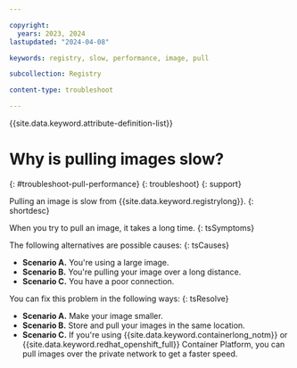 ```yaml
---

copyright:
  years: 2023, 2024
lastupdated: "2024-04-08"

keywords: registry, slow, performance, image, pull

subcollection: Registry

content-type: troubleshoot

---
```


{{site.data.keyword.attribute-definition-list}}

# Why is pulling images slow?
{: #troubleshoot-pull-performance}
{: troubleshoot}
{: support}

Pulling an image is slow from {{site.data.keyword.registrylong}}.
{: shortdesc}

When you try to pull an image, it takes a long time.
{: tsSymptoms}

The following alternatives are possible causes:
{: tsCauses}

- **Scenario A.** You're using a large image.
- **Scenario B.** You're pulling your image over a long distance.
- **Scenario C.** You have a poor connection.

You can fix this problem in the following ways:
{: tsResolve}

- **Scenario A.** Make your image smaller.
- **Scenario B.** Store and pull your images in the same location.
- **Scenario C.** If you're using {{site.data.keyword.containerlong_notm}} or {{site.data.keyword.redhat_openshift_full}} Container Platform, you can pull images over the private network to get a faster speed.
